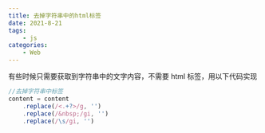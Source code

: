```yaml
---
title: 去掉字符串中的html标签
date: 2021-8-21
tags:
    - js
categories:
    - Web
---
```


有些时候只需要获取到字符串中的文字内容，不需要 html 标签，用以下代码实现

```js
//去掉字符串中标签
content = content
    .replace(/<.+?>/g, '')
    .replace(/&nbsp;/gi, '')
    .replace(/\s/gi, '')
```

